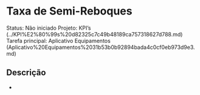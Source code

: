 # Taxa de Semi-Reboques

Status: Não iniciado
Projeto: KPI’s (../KPI%E2%80%99s%20d82325c7c49b48189ca757318627d788.md)
Tarefa principal: Aplicativo Equipamentos (Aplicativo%20Equipamentos%2031b53b0b92894bada4c0cf0eb973d9e3.md)

## Descrição

-